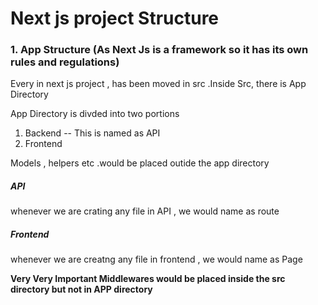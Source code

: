 # Next js project Structure

### 1. App Structure (As Next Js is a framework so it has its own rules and regulations)

Every in next js project , has been moved in src .Inside Src, there is App Directory

App Directory is divded into two portions

1. Backend -- This is named as API
2. Frontend

Models , helpers etc .would be placed outide the app directory

##### API

whenever we are crating any file in API , we would name as route

##### Frontend

whenever we are creatng any file in frontend , we would name as Page

**Very Very Important Middlewares would be placed inside the src directory but not in APP directory**

